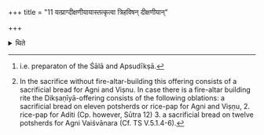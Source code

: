 +++
title = "11 यत्प्राग्दीक्षणीयायास्तत्कृत्वा त्रिहविषन् दीक्षणीयान्"

+++

<details><summary>थिते</summary>

11. Having done (all) that precedes[^1] the Dikṣaṇīyā-offering the Adhvaryu should perform the Dīkṣaṇīyā-offering with three oblations.[^2]   

[^1]: i.e. preparaton of the Śālā and Apsudīkṣā.  

[^2]: In the sacrifice without fire-altar-building this offering consists of a sacrificial bread for Agni and Viṣnu. In case there is a fire-altar building rite the Dikṣaṇīyā-offering consists of the following oblations: a sacrificial bread on eleven potsherds or rice-pap for Agni and Viṣṇu, 2. rice-pap for Aditi (Cp. however, Sūtra 12) 3. a sacrificial bread on twelve potsherds for Agni Vaiśvānara (Cf. TS V.5.1.4-6).  
</details>
